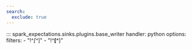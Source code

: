```yaml
---
search:
  exclude: true
---
```


::: spark_expectations.sinks.plugins.base_writer
    handler: python
    options:
        filters:
            - "!^_[^_]"
            - "!^__[^__]"